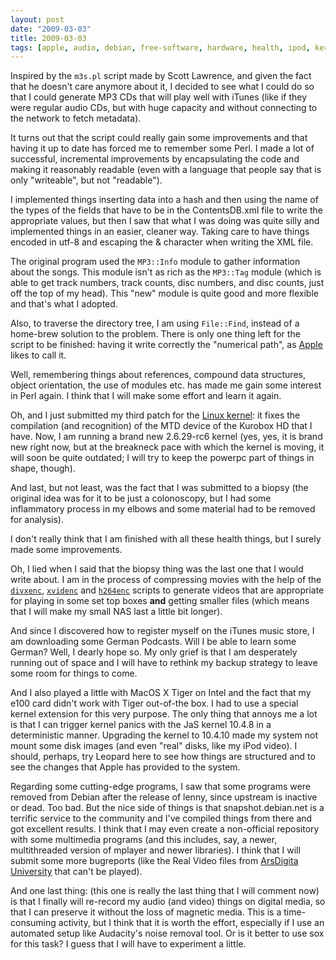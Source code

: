 ```yaml
---
layout: post
date: "2009-03-03"
title: 2009-03-03
tags: [apple, audio, debian, free-software, hardware, health, ipod, kernel, life, linux, macosx, mp3, multimedia, music, perl, programming, study, video]
---
```

Inspired by the `m3s.pl` script made by Scott Lawrence, and given
the fact that he doesn't care anymore about it, I decided to see
what I could do so that I could generate MP3 CDs that will play
well with iTunes (like if they were regular audio CDs, but with
huge capacity and without connecting to the network to fetch
metadata).

It turns out that the script could really gain some improvements
and that having it up to date has forced me to remember some Perl.
I made a lot of successful, incremental improvements by
encapsulating the code and making it reasonably readable (even with
a language that people say that is only "writeable", but not
"readable").

I implemented things inserting data into a hash and then using the
name of the types of the fields that have to be in the
ContentsDB.xml file to write the appropriate values, but then I saw
that what I was doing was quite silly and implemented things in an
easier, cleaner way. Taking care to have things encoded in utf-8
and escaping the & character when writing the XML file.

The original program used the `MP3::Info` module to gather
information about the songs. This module isn't as rich as the
`MP3::Tag` module (which is able to get track numbers, track
counts, disc numbers, and disc counts, just off the top of my
head). This "new" module is quite good and more flexible and that's
what I adopted.

Also, to traverse the directory tree, I am using `File::Find`,
instead of a home-brew solution to the problem. There is only one
thing left for the script to be finished: having it write correctly
the "numerical path", as [Apple](http://www.apple.com/) likes to
call it.

Well, remembering things about references, compound data
structures, object orientation, the use of modules etc. has made me
gain some interest in Perl again. I think that I will make some
effort and learn it again.

Oh, and I just submitted my third patch for the
[Linux kernel](http://www.kernel.org/): it fixes the compilation
(and recognition) of the MTD device of the Kurobox HD that I have.
Now, I am running a brand new 2.6.29-rc6 kernel (yes, yes, it is
brand new right now, but at the breakneck pace with which the
kernel is moving, it will soon be quite outdated; I will try to
keep the powerpc part of things in shape, though).

And last, but not least, was the fact that I was submitted to a
biopsy (the original idea was for it to be just a colonoscopy, but
I had some inflammatory process in my elbows and some material had
to be removed for analysis).

I don't really think that I am finished with all these health
things, but I surely made some improvements.

Oh, I lied when I said that the biopsy thing was the last one that
I would write about. I am in the process of compressing movies with
the help of the [`divxenc`](http://divxenc.sourceforge.net/),
[`xvidenc`](http://xvidenc.sourceforge.net/) and
[`h264enc`](http://h264enc.sourceforge.net/) scripts to generate
videos that are appropriate for playing in some set top boxes
**and** getting smaller files (which means that I will make my
small NAS last a little bit longer).

And since I discovered how to register myself on the iTunes music
store, I am downloading some German Podcasts. Will I be able to
learn some German? Well, I dearly hope so. My only grief is that I
am desperately running out of space and I will have to rethink my
backup strategy to leave some room for things to come.

And I also played a little with MacOS X Tiger on Intel and the fact
that my e100 card didn't work with Tiger out-of-the box. I had to
use a special kernel extension for this very purpose. The only
thing that annoys me a lot is that I can trigger kernel panics with
the JaS kernel 10.4.8 in a deterministic manner. Upgrading the
kernel to 10.4.10 made my system not mount some disk images (and
even "real" disks, like my iPod video). I should, perhaps, try
Leopard here to see how things are structured and to see the
changes that Apple has provided to the system.

Regarding some cutting-edge programs, I saw that some programs were
removed from Debian after the release of lenny, since upstream is
inactive or dead. Too bad. But the nice side of things is that
snapshot.debian.net is a terrific service to the community and I've
compiled things from there and got excellent results. I think that
I may even create a non-official repository with some multimedia
programs (and this includes, say, a newer, multithreaded version of
mplayer and newer libraries). I think that I will submit some more
bugreports (like the Real Video files from [ArsDigita University][0] that
can't be played).

[0]: http://www.aduni.org/

And one last thing: (this one is really the last thing that I will
comment now) is that I finally will re-record my audio (and video)
things on digital media, so that I can preserve it without the loss
of magnetic media. This is a time-consuming activity, but I think
that it is worth the effort, especially if I use an automated setup
like Audacity's noise removal tool. Or is it better to use sox for
this task? I guess that I will have to experiment a little.


